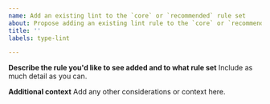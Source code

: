 ```yaml
---
name: Add an existing lint to the `core` or `recommended` rule set
about: Propose adding an existing lint rule to the `core` or `recommended` rule set.
title: ''
labels: type-lint

---
```


**Describe the rule you'd like to see added and to what rule set**
Include as much detail as you can. 

**Additional context**
Add any other considerations or context here.
